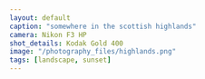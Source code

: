 ```yaml
---
layout: default
caption: "somewhere in the scottish highlands"
camera: Nikon F3 HP
shot_details: Kodak Gold 400
image: "/photography_files/highlands.png"
tags: [landscape, sunset]
---
```


